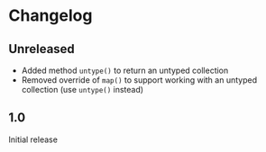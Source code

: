 # Changelog

## Unreleased

- Added method `untype()` to return an untyped collection
- Removed override of `map()` to support working with an untyped collection (use `untype()` instead)

## 1.0

Initial release
